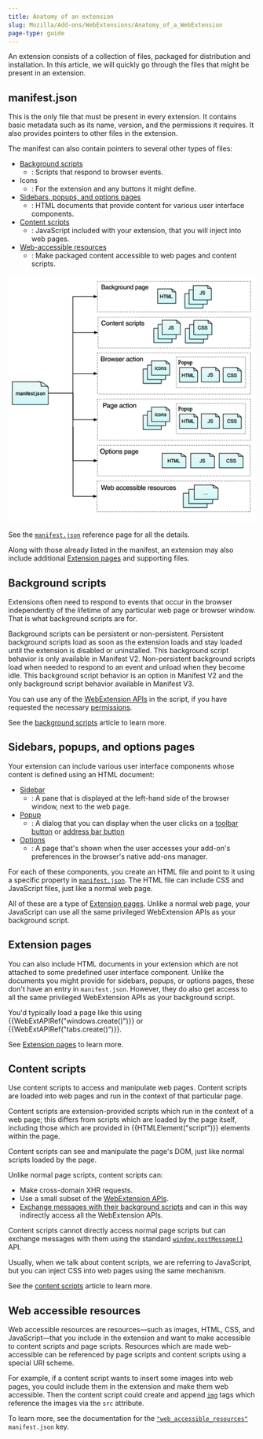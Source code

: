 ```yaml
---
title: Anatomy of an extension
slug: Mozilla/Add-ons/WebExtensions/Anatomy_of_a_WebExtension
page-type: guide
---
```




An extension consists of a collection of files, packaged for distribution and installation. In this article, we will quickly go through the files that might be present in an extension.

## manifest.json

This is the only file that must be present in every extension. It contains basic metadata such as its name, version, and the permissions it requires. It also provides pointers to other files in the extension.

The manifest can also contain pointers to several other types of files:

- [Background scripts](#background_scripts_2)
  - : Scripts that respond to browser events.
- Icons
  - : For the extension and any buttons it might define.
- [Sidebars, popups, and options pages](#sidebars_popups_and_options_pages_2)
  - : HTML documents that provide content for various user interface components.
- [Content scripts](#content_scripts_2)
  - : JavaScript included with your extension, that you will inject into web pages.
- [Web-accessible resources](#web_accessible_resources)
  - : Make packaged content accessible to web pages and content scripts.

![The components of a web extension. The manifest.JSON must be present in all extensions. It provides pointers to background pages, content scripts, browser actions, page actions, options pages, and web accessible resources. Background pages consist of HTML and JS. Content scripts consist of JS and CSS. The user clicks on an icon to trigger browser actions and page actions and the resulting pop-up consists of HTML, CSS, and JS. Options pages consist of HTML, CSS, and JS.](webextension-anatomy.png)

See the [`manifest.json`](/Mozilla/Add-ons/WebExtensions/manifest.json) reference page for all the details.

Along with those already listed in the manifest, an extension may also include additional [Extension pages](/Mozilla/Add-ons/WebExtensions/user_interface/Extension_pages) and supporting files.

## Background scripts

Extensions often need to respond to events that occur in the browser independently of the lifetime of any particular web page or browser window. That is what background scripts are for.

Background scripts can be persistent or non-persistent. Persistent background scripts load as soon as the extension loads and stay loaded until the extension is disabled or uninstalled. This background script behavior is only available in Manifest V2. Non-persistent background scripts load when needed to respond to an event and unload when they become idle. This background script behavior is an option in Manifest V2 and the only background script behavior available in Manifest V3.

You can use any of the [WebExtension APIs](/Mozilla/Add-ons/WebExtensions/API) in the script, if you have requested the necessary [permissions](/Mozilla/Add-ons/WebExtensions/manifest.json/permissions).

See the [background scripts](/Mozilla/Add-ons/WebExtensions/Background_scripts) article to learn more.

## Sidebars, popups, and options pages

Your extension can include various user interface components whose content is defined using an HTML document:

- [Sidebar](/Mozilla/Add-ons/WebExtensions/user_interface/Sidebars)
  - : A pane that is displayed at the left-hand side of the browser window, next to the web page.
- [Popup](/Mozilla/Add-ons/WebExtensions/user_interface/Popups)
  - : A dialog that you can display when the user clicks on a [toolbar button](/Mozilla/Add-ons/WebExtensions/user_interface/Toolbar_button) or [address bar button](/Mozilla/Add-ons/WebExtensions/user_interface/Page_actions)
- [Options](/Mozilla/Add-ons/WebExtensions/user_interface/Options_pages)
  - : A page that's shown when the user accesses your add-on's preferences in the browser's native add-ons manager.

For each of these components, you create an HTML file and point to it using a specific property in [`manifest.json`](/Mozilla/Add-ons/WebExtensions/manifest.json). The HTML file can include CSS and JavaScript files, just like a normal web page.

All of these are a type of [Extension pages](/Mozilla/Add-ons/WebExtensions/user_interface/Extension_pages). Unlike a normal web page, your JavaScript can use all the same privileged WebExtension APIs as your background script.

## Extension pages

You can also include HTML documents in your extension which are not attached to some predefined user interface component. Unlike the documents you might provide for sidebars, popups, or options pages, these don't have an entry in `manifest.json`. However, they do also get access to all the same privileged WebExtension APIs as your background script.

You'd typically load a page like this using {{WebExtAPIRef("windows.create()")}} or {{WebExtAPIRef("tabs.create()")}}.

See [Extension pages](/Mozilla/Add-ons/WebExtensions/user_interface/Extension_pages) to learn more.

## Content scripts

Use content scripts to access and manipulate web pages. Content scripts are loaded into web pages and run in the context of that particular page.

Content scripts are extension-provided scripts which run in the context of a web page; this differs from scripts which are loaded by the page itself, including those which are provided in {{HTMLElement("script")}} elements within the page.

Content scripts can see and manipulate the page's DOM, just like normal scripts loaded by the page.

Unlike normal page scripts, content scripts can:

- Make cross-domain XHR requests.
- Use a small subset of the [WebExtension APIs](/Mozilla/Add-ons/WebExtensions/API).
- [Exchange messages with their background scripts](/Mozilla/Add-ons/WebExtensions/Content_scripts#communicating_with_background_scripts) and can in this way indirectly access all the WebExtension APIs.

Content scripts cannot directly access normal page scripts but can exchange messages with them using the standard [`window.postMessage()`](/Web/API/Window/postMessage) API.

Usually, when we talk about content scripts, we are referring to JavaScript, but you can inject CSS into web pages using the same mechanism.

See the [content scripts](/Mozilla/Add-ons/WebExtensions/Content_scripts) article to learn more.

## Web accessible resources

Web accessible resources are resources—such as images, HTML, CSS, and JavaScript—that you include in the extension and want to make accessible to content scripts and page scripts. Resources which are made web-accessible can be referenced by page scripts and content scripts using a special URI scheme.

For example, if a content script wants to insert some images into web pages, you could include them in the extension and make them web accessible. Then the content script could create and append [`img`](/Web/HTML/Element/img) tags which reference the images via the `src` attribute.

To learn more, see the documentation for the [`"web_accessible_resources"`](/Mozilla/Add-ons/WebExtensions/manifest.json/web_accessible_resources) `manifest.json` key.
